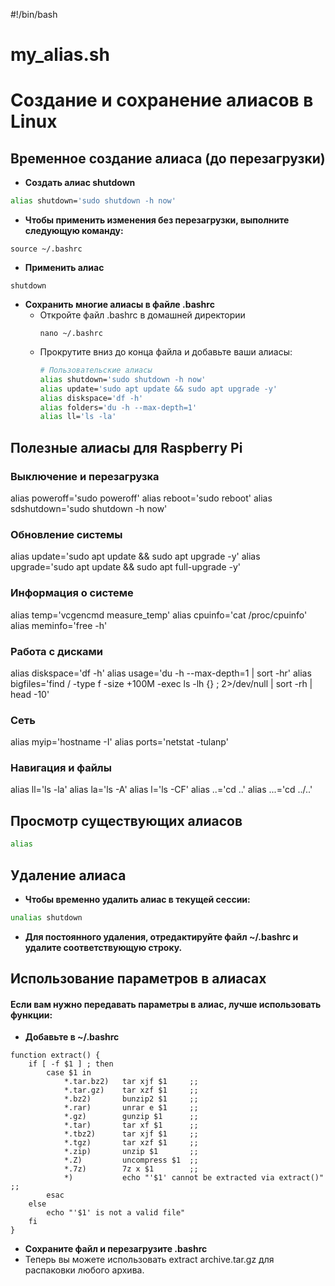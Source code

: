 #!/bin/bash
# my_alias.sh
# Создание и сохранение алиасов в Linux

## Временное создание алиаса (до перезагрузки)
* **Создать алиас shutdown**
```bash
alias shutdown='sudo shutdown -h now'
```

* **Чтобы применить изменения без перезагрузки, выполните следующую команду:**
```
source ~/.bashrc
``` 

* **Применить алиас**
```
shutdown
```

* **Сохранить многие алиасы в файле .bashrc**
  * Откройте файл .bashrc в домашней директории
    ```
    nano ~/.bashrc
    ``` 
  * Прокрутите вниз до конца файла и добавьте ваши алиасы:   
    ```bash
    # Пользовательские алиасы
    alias shutdown='sudo shutdown -h now'
    alias update='sudo apt update && sudo apt upgrade -y'
    alias diskspace='df -h'
    alias folders='du -h --max-depth=1'
    alias ll='ls -la'
    ```

## Полезные алиасы для Raspberry Pi

### Выключение и перезагрузка
alias poweroff='sudo poweroff'
alias reboot='sudo reboot'
alias sdshutdown='sudo shutdown -h now'

### Обновление системы
alias update='sudo apt update && sudo apt upgrade -y'
alias upgrade='sudo apt update && sudo apt full-upgrade -y'

### Информация о системе
alias temp='vcgencmd measure_temp'
alias cpuinfo='cat /proc/cpuinfo'
alias meminfo='free -h'

### Работа с дисками
alias diskspace='df -h'
alias usage='du -h --max-depth=1 | sort -hr'
alias bigfiles='find / -type f -size +100M -exec ls -lh {} \; 2>/dev/null | sort -rh | head -10'

### Сеть
alias myip='hostname -I'
alias ports='netstat -tulanp'

### Навигация и файлы
alias ll='ls -la'
alias la='ls -A'
alias l='ls -CF'
alias ..='cd ..'
alias ...='cd ../..'


## Просмотр существующих алиасов
```bash
alias
```

## Удаление алиаса
* **Чтобы временно удалить алиас в текущей сессии:**
```bash
unalias shutdown
```

* **Для постоянного удаления, отредактируйте файл ~/.bashrc и удалите соответствующую строку.**

## Использование параметров в алиасах
#### Если вам нужно передавать параметры в алиас, лучше использовать функции:

* **Добавьте в ~/.bashrc**
``` 
function extract() {
    if [ -f $1 ] ; then
        case $1 in
            *.tar.bz2)   tar xjf $1     ;;
            *.tar.gz)    tar xzf $1     ;;
            *.bz2)       bunzip2 $1     ;;
            *.rar)       unrar e $1     ;;
            *.gz)        gunzip $1      ;;
            *.tar)       tar xf $1      ;;
            *.tbz2)      tar xjf $1     ;;
            *.tgz)       tar xzf $1     ;;
            *.zip)       unzip $1       ;;
            *.Z)         uncompress $1  ;;
            *.7z)        7z x $1        ;;
            *)           echo "'$1' cannot be extracted via extract()" ;;
        esac
    else
        echo "'$1' is not a valid file"
    fi
}
```
* **Сохраните файл и перезагрузите .bashrc**
* Теперь вы можете использовать extract archive.tar.gz для распаковки любого архива.